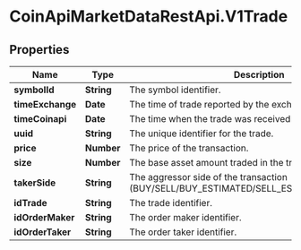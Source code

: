 # CoinApiMarketDataRestApi.V1Trade

## Properties

Name | Type | Description | Notes
------------ | ------------- | ------------- | -------------
**symbolId** | **String** | The symbol identifier. | [optional] 
**timeExchange** | **Date** | The time of trade reported by the exchange. | [optional] 
**timeCoinapi** | **Date** | The time when the trade was received by CoinAPI. | [optional] 
**uuid** | **String** | The unique identifier for the trade. | [optional] 
**price** | **Number** | The price of the transaction. | [optional] 
**size** | **Number** | The base asset amount traded in the transaction. | [optional] 
**takerSide** | **String** | The aggressor side of the transaction (BUY/SELL/BUY_ESTIMATED/SELL_ESTIMATED/UNKNOWN). | [optional] 
**idTrade** | **String** | The trade identifier. | [optional] 
**idOrderMaker** | **String** | The order maker identifier. | [optional] 
**idOrderTaker** | **String** | The order taker identifier. | [optional] 


